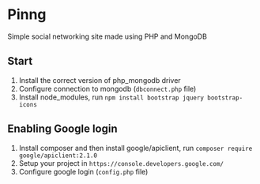 # Pinng
Simple social networking site made using PHP and MongoDB


## Start
1.  Install the correct version of php_mongodb driver
2.  Configure connection to mongodb (`dbconnect.php` file)
3.  Install node_modules, run `npm install bootstrap jquery bootstrap-icons`

## Enabling Google login
1.  Install composer and then install google/apiclient, run `composer require google/apiclient:2.1.0`
2.  Setup your project in `https://console.developers.google.com/`
3.  Configure google login (`config.php` file)
